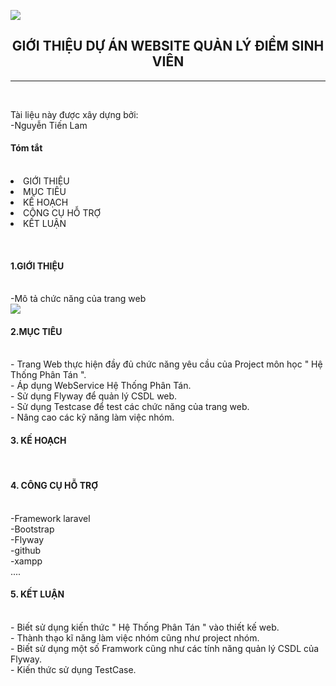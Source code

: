 <img src="https://github.com/ProjectGKHTPT/ProjectQLDSV/blob/master/image/00.png" /><br/>
<center><H2>GIỚI THIỆU DỰ ÁN WEBSITE QUẢN LÝ ĐIỂM SINH VIÊN</H2></center>
<hr/></br>
<p>Tài liệu này được xây dựng bởi:</br>
                      -Nguyễn Tiến Lam</br
<p><H4>Tóm tắt</H4><br/>
<li> GIỚI THIỆU  </li>
<li> MỤC TIÊU</li>
<li> KẾ HOẠCH</li>
<li> CÔNG CỤ HỖ TRỢ</li>
<li> KẾT LUẬN</li>
  
</p><br/>

<p><H4>1.GIỚI THIỆU</H4><br/>
-Mô tả chức năng của trang web<br/>
<img src="https://github.com/ProjectGKHTPT/ProjectQLDSV/blob/master/image/01.png" /><br/>
  
<p><H4>2.MỤC TIÊU</H4><br/>
  - Trang Web thực hiện đầy đủ chức năng yêu cầu của Project môn học " Hệ Thống Phân Tán ".<br/>
  - Áp dụng WebService Hệ Thống Phân Tán. <br/>
  - Sử dụng Flyway để quản lý CSDL web. <br/>
  - Sử dụng Testcase để test các chức năng của trang web. <br/>
  - Nâng cao các kỹ năng làm việc nhóm.<br/>

<p><H4>3. KẾ HOẠCH</H4><br/>
  
<p><H4>4. CÔNG CỤ HỖ TRỢ</H4></br>  
  -Framework laravel</br> 
  -Bootstrap</br> 
  -Flyway</br> 
  -github</br> 
  -xampp</br> 
  ....
<p><H4>5. KẾT LUẬN</H4></br> 
  - Biết sử dụng kiến thức " Hệ Thống Phân Tán " vào thiết kế web.</br> 
  - Thành thạo kĩ năng làm việc nhóm cũng như project nhóm.</br> 
  - Biết sử dụng một số Framwork cũng như các tính năng quản lý CSDL của Flyway.</br> 
  - Kiến thức sử dụng TestCase.</br> 
